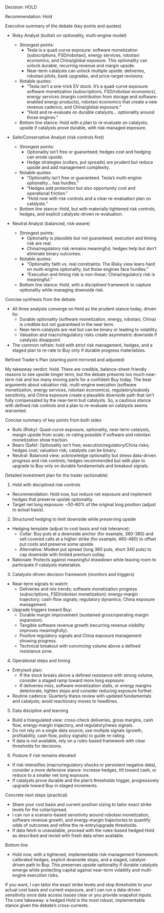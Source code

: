 Decision: HOLD

Recommendation: Hold

Executive summary of the debate (key points and quotes)

- Risky Analyst (bullish on optionality, multi-engine model)
  - Strongest points:
    - Tesla is a quad-curve exposure: software monetization (subscriptions, FSD/robotaxi), energy services, robotaxi economics, and China/global exposure. This optionality can unlock durable, recurring revenue and margin upside.
    - Near-term catalysts can unlock multiple upside: deliveries, robotaxi pilots, bank upgrades, and price-target revisions.
  - Notable quotes:
    - “Tesla isn’t a one-trick EV stock. It’s a quad-curve exposure: software monetization (subscriptions, FSD/robotaxi economics), energy services (margin contribution from storage and software-enabled energy products), robotaxi economics that create a new revenue cadence, and China/global exposure.”
    - “Hold and re-evaluate on durable catalysts… optionality around those engines.”
  - Bottom line stance: Hold with a plan to re-evaluate on catalysts; upside if catalysts prove durable, with risk-managed exposure.

- Safe/Conservative Analyst (risk controls first)
  - Strongest points:
    - Optionality isn’t free or guaranteed; hedges cost and hedging can erode upside.
    - Hedge strategies (collars, put spreads) are prudent but reduce upside and add management complexity.
  - Notable quotes:
    - “Optionality isn’t free or guaranteed. Tesla’s multi-engine optionality… has hurdles.” 
    - “Hedges add protection but also opportunity cost and operational friction.”
    - “Hold now with risk controls and a clear re-evaluation plan on catalysts.”
  - Bottom line stance: Hold, but with materially tightened risk controls, hedges, and explicit catalysts-driven re-evaluation.

- Neutral Analyst (balanced, risk-aware)
  - Strongest points:
    - Optionality is plausible but not guaranteed; execution and timing risk are real.
    - China/regulatory risk remains meaningful; hedges help but don’t eliminate binary outcomes.
  - Notable quotes:
    - “Optionality faith vs. real constraints: The Risky view leans hard on multi-engine optionality, but those engines face hurdles.”
    - “Execution and timing risk is non-linear; China/regulatory risk is meaningful.”
  - Bottom line stance: Hold, with a disciplined framework to capture optionality while managing downside risk.

Concise synthesis from the debate
- All three analysts converge on Hold as the prudent stance today, driven by:
  - Durable optionality (software monetization, energy, robotaxi, China) is credible but not guaranteed in the near term.
  - Near-term catalysts are real but can be binary or leading to volatility.
  - Valuation and macro/regulatory risks create asymmetric downside if catalysts disappoint.
- The common refrain: hold with strict risk management, hedges, and a staged plan to re-rate to Buy only if durable progress materializes.

Refined Trader’s Plan (starting point mirrored and adjusted)

My takeaway verdict: Hold. There are credible, balance-sheet-friendly reasons to see upside longer term, but the debate presents too much near-term risk and too many moving parts for a confident Buy today. The bear arguments about valuation risk, multi-engine execution (software monetization, energy services, robotaxi economics), regulatory/subsidy sensitivity, and China exposure create a plausible downside path that isn’t fully compensated by the near-term bull catalysts. So, a cautious stance with defined risk controls and a plan to re-evaluate on catalysts seems warranted.

Concise summary of key points from both sides
- Bulls (Risky): Quad-curve exposure, optionality, near-term catalysts, margin upside from scale; re-rating possible if software and robotaxi monetization show traction.
- Bears (Safe): Optionality isn’t free; execution/regulatory/China risks; hedges cost; valuation risk; catalysts can be binary.
- Neutral: Balanced view; acknowledge optionality but stress data-driven progress and risk controls; hedges recommended but with plan to upgrade to Buy only on durable fundamentals and breakout signals.

Detailed investment plan for the trader (actionable)

1) Hold with disciplined risk controls
- Recommendation: Hold now, but reduce net exposure and implement hedges that preserve upside optionality.
- Target net long exposure: ~50-60% of the original long position (adjust to actual basis).

2) Structured hedging to limit downside while preserving upside
- Hedging template (adjust to cost basis and risk tolerance):
  - Collar: Buy puts at a downside anchor (for example, 360-380) and sell covered calls at a higher strike (for example, 460-480) to offset put costs and preserve some upside.
  - Alternative: Modest put spread (long 360 puts, short 340 puts) to cap downside with limited premium outlay.
- Rationale: Protects against meaningful drawdown while leaving room to participate if catalysts materialize.

3) Catalysts-driven decision framework (monitors and triggers)
- Near-term signals to watch:
  - Deliveries and mix trends; software monetization progress (subscriptions, FSD/robotaxi monetization); energy-margin trajectory; cash-flow signals; regulatory dynamics; China exposure management.
- Upgrade triggers toward Buy:
  - Durable margin improvement (sustained gross/operating margin expansion).
  - Tangible software revenue growth (recurring revenue visibility improves meaningfully).
  - Positive regulatory signals and China exposure management showing progress.
  - Technical breakout with convincing volume above a defined resistance zone.

4) Operational steps and timing
- Entry/exit plan:
  - If the stock breaks above a defined resistance with strong volume, consider a staged ramp toward more long exposure.
  - If deliveries miss, software monetization stalls, or energy margins deteriorate, tighten stops and consider reducing exposure further.
- Routine cadence: Quarterly thesis review with updated fundamentals and catalysts; avoid reactionary moves to headlines.

5) Data discipline and learning
- Build a triangulated view: cross-check deliveries, gross margins, cash flow, energy-margin trajectory, and regulatory/news signals.
- Do not rely on a single data source; use multiple signals (growth, profitability, cash flow, policy signals) to guide re-rating.
- If data is not available, rely on a rules-based framework with clear thresholds for decisions.

6) Posture if risk remains elevated
- If risk intensifies (macro/regulatory shocks or persistent negative data), consider a more defensive stance: increase hedges, tilt toward cash, or reduce to a smaller net long exposure.
- If catalysts prove durable and the plan’s thresholds trigger, progressively upgrade toward Buy in staged increments.

Concrete next steps (practical)
- Share your cost basis and current position sizing to tailor exact strike levels for the collar/spread.
- I can run a scenario-based sensitivity around robotaxi monetization, software revenue growth, and energy-margin trajectories to quantify odds of outcomes and refine the re-entry/upgrade thresholds.
- If data fetch is unavailable, proceed with the rules-based hedged Hold as described and revisit with fresh data when available.

Bottom line
- Hold now, with a tightened, implementable risk-management framework: calibrated hedges, explicit downside stops, and a staged, catalyst-driven path to Buy. This preserves upside optionality if durable catalysts emerge while protecting capital against near-term volatility and multi-engine execution risks.

If you want, I can tailor the exact strike levels and stop thresholds to your actual cost basis and current exposure, and I can run a data-driven sensitivity once data access issues clear or you provide snapshot inputs. The core takeaway: a hedged Hold is the most robust, implementable stance given the debate’s cross-currents.